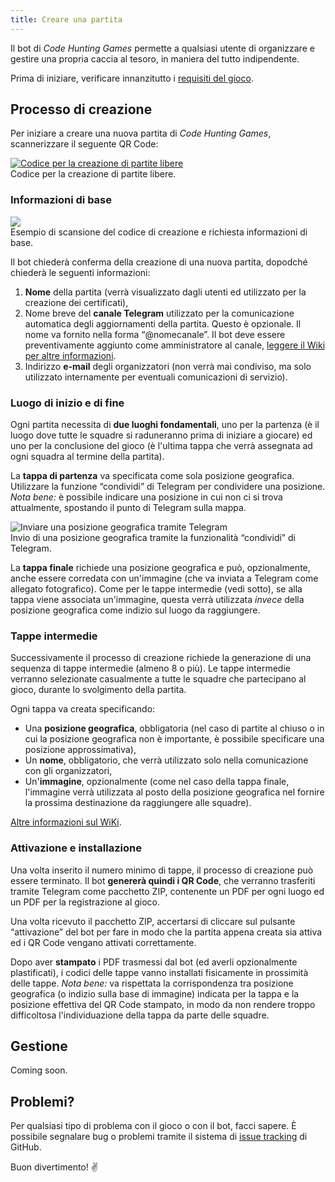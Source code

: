 ```yaml
---
title: Creare una partita
---
```


Il bot di *Code Hunting Games* permette a qualsiasi utente di organizzare e gestire una propria caccia al tesoro, in maniera del tutto indipendente.

Prima di iniziare, verificare innanzitutto i [requisiti del gioco](/it/requisiti).

## Processo di creazione

Per iniziare a creare una nuova partita di *Code Hunting Games*, scannerizzare il seguente QR&nbsp;Code:

<div class="picture">
<a href="https://t.me/treasurehuntbot?start=free-to-play">
<img src="/assets/images/qrcode-free-code-hunting.jpg" alt="Codice per la creazione di partite libere" />
</a>
<div class="didascaly">Codice per la creazione di partite libere.</div>
</div>

### Informazioni di base

<div class="anim-guide">
<img src="/assets/images/qrcode-scan.gif" />
<div class="didascaly">Esempio di scansione del codice di creazione e richiesta informazioni di base.</div>
</div>

Il bot chiederà conferma della creazione di una nuova partita, dopodché chiederà le seguenti informazioni:

1. **Nome** della partita (verrà visualizzato dagli utenti ed utilizzato per la creazione dei certificati),
1. Nome breve del **canale Telegram** utilizzato per la comunicazione automatica degli aggiornamenti della partita. Questo è opzionale. Il nome va fornito nella forma “@nomecanale”. Il bot deve essere preventivamente aggiunto come amministratore al canale, [leggere il Wiki per altre informazioni](https://github.com/CodeMOOC/TreasureHuntBot/wiki/Setting-up-a-public-channel).
1. Indirizzo **e-mail** degli organizzatori (non verrà mai condiviso, ma solo utilizzato internamente per eventuali comunicazioni di servizio).

### Luogo di inizio e di fine

Ogni partita necessita di **due luoghi fondamentali**, uno per la partenza (è il luogo dove tutte le squadre si raduneranno prima di iniziare a giocare) ed uno per la conclusione del gioco (è l'ultima tappa che verrà assegnata ad ogni squadra al termine della partita).

La **tappa di partenza** va specificata come sola posizione geografica.
Utilizzare la funzione “condividi” di Telegram per condividere una posizione.
*Nota bene:* è possibile indicare una posizione in cui non ci si trova attualmente, spostando il punto di Telegram sulla mappa.

<div class="anim-guide">
<img src="/assets/images/share-location.gif" alt="Inviare una posizione geografica tramite Telegram" />
<div class="didascaly">Invio di una posizione geografica tramite la funzionalità “condividi” di Telegram.</div>
</div>

La **tappa finale** richiede una posizione geografica e può, opzionalmente, anche essere corredata con un'immagine (che va inviata a Telegram come allegato fotografico).
Come per le tappe intermedie (vedi sotto), se alla tappa viene associata un'immagine, questa verrà utilizzata *invece* della posizione geografica come indizio sul luogo da raggiungere.

### Tappe intermedie

Successivamente il processo di creazione richiede la generazione di una sequenza di tappe intermedie (almeno&nbsp;8 o più).
Le tappe intermedie verranno selezionate casualmente a tutte le squadre che partecipano al gioco, durante lo svolgimento della partita.

Ogni tappa va creata specificando:

* Una **posizione geografica**, obbligatoria (nel caso di partite al chiuso o in cui la posizione geografica non è importante, è possibile specificare una posizione approssimativa),
* Un **nome**, obbligatorio, che verrà utilizzato solo nella comunicazione con gli organizzatori,
* Un'**immagine**, opzionalmente (come nel caso della tappa finale, l'immagine verrà utilizzata al posto della posizione geografica nel fornire la prossima destinazione da raggiungere alle squadre).

[Altre informazioni sul WiKi](https://github.com/CodeMOOC/TreasureHuntBot/wiki/Setting-up-game-locations).

### Attivazione e installazione

Una volta inserito il numero minimo di tappe, il processo di creazione può essere terminato.
Il bot **genererà quindi i QR&nbsp;Code**, che verranno trasferiti tramite Telegram come pacchetto&nbsp;ZIP, contenente un&nbsp;PDF per ogni luogo ed un&nbsp;PDF per la registrazione al gioco.

Una volta ricevuto il pacchetto&nbsp;ZIP, accertarsi di cliccare sul pulsante “attivazione” del bot per fare in modo che la partita appena creata sia attiva ed i QR&nbsp;Code vengano attivati correttamente.

Dopo aver **stampato** i PDF trasmessi dal bot (ed averli opzionalmente plastificati), i codici delle tappe vanno installati fisicamente in prossimità delle tappe.
*Nota bene:* va rispettata la corrispondenza tra posizione geografica (o indizio sulla base di immagine) indicata per la tappa e la posizione effettiva del QR&nbsp;Code stampato, in modo da non rendere troppo difficoltosa l'individuazione della tappa da parte delle squadre.

## Gestione

Coming soon.

## Problemi?

Per qualsiasi tipo di problema con il gioco o con il bot, facci sapere.
È possibile segnalare bug o problemi tramite il sistema di [issue tracking](https://github.com/CodeMOOC/TreasureHuntBot/issues) di GitHub.

Buon divertimento! ✌
